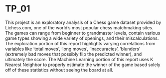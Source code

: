 # TP_01
This project is an exploratory analysis of a Chess game dataset provided by Lichess.com, one of the world’s most popular chess matchmaking sites. The games can range from beginner to grandmaster levels, contain various game types showing a wide variety of openings, and their miscalculations. The exploration portion of this report highlights varying correlations from variables like ‘total moves’, ‘long moves’, ‘inaccuracies’, ‘blunders’ (extremely bad moves that possibly flip the predicted winner), and ultimately the score. The Machine Learning portion of this report uses K Nearest Neighbor to properly estimate the winner of the game based solely off of these statistics without seeing the board at all.
